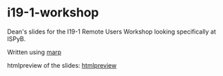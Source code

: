 # i19-1-workshop

Dean's slides for the I19-1 Remote Users Workshop looking specifically at ISPyB. 

Written using [marp](https://marp.app/)

htmlpreview of the slides: [htmlpreview](https://htmlpreview.github.io/?https://github.com/keeble/i19-1-workshop/blob/main/dist/slides.html)
